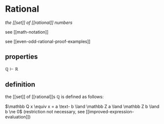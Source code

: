 # Rational

_the [[set]] of [[rational]] numbers_

see [[math-notation]]

see [[even-odd-rational-proof-examples]]

## properties

$\mathbb Q \vdash \mathbb R$

## definition

the [[set]] of [[rational]]s $\mathbb Q$ is defined as follows:

$\mathbb Q x \equiv x = a \text- b \land \mathbb Z a \land \mathbb Z b \land b \ne 0$ (restriction not necessary, see [[improved-expression-evaluation]])
